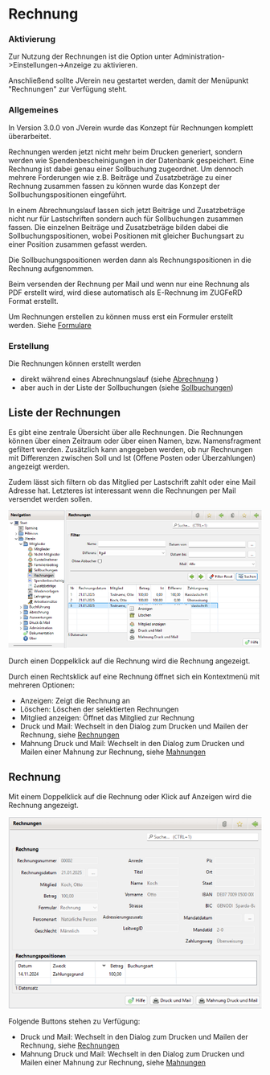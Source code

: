 # Rechnung

### Aktivierung

Zur Nutzung der Rechnungen ist die Option unter Administration->Einstellungen->Anzeige zu aktivieren.

Anschließend sollte JVerein neu gestartet werden, damit der Menüpunkt "Rechnungen" zur Verfügung steht.

### Allgemeines

In Version 3.0.0 von JVerein wurde das Konzept für Rechnungen komplett überarbeitet.

Rechnungen werden jetzt nicht mehr beim Drucken generiert, sondern werden wie Spendenbescheinigungen in der Datenbank gespeichert. Eine Rechnung ist dabei genau einer Sollbuchung zugeordnet. Um dennoch mehrere Forderungen wie z.B. Beiträge und Zusatzbeträge zu einer Rechnung zusammen fassen zu können wurde das Konzept der Sollbuchungspositionen eingeführt.

In einem Abrechnungslauf lassen sich jetzt Beiträge und Zusatzbeträge nicht nur für Lastschriften sondern auch für Sollbuchungen zusammen fassen. Die einzelnen Beiträge und Zusatzbeträge bilden dabei die Sollbuchungspositionen, wobei Positionen mit gleicher Buchungsart zu einer Position zusammen gefasst werden.

Die Sollbuchungspositionen werden dann als Rechnungspositionen in die Rechnung aufgenommen.

Beim versenden der Rechnung per Mail und wenn nur eine Rechnung als PDF erstellt wird, wird diese automatisch als E-Rechnung im ZUGFeRD Format erstellt.

Um Rechnungen erstellen zu können muss erst ein Formuler erstellt werden. Siehe [Formulare](../administration/mitglieder/formulare.md)

### Erstellung 

Die Rechnungen können erstellt werden
* direkt während eines Abrechnungslauf (siehe [Abrechnung](../abrech/abrechnung.md) )
* aber auch in der Liste der Sollbuchungen (siehe [Sollbuchungen](mitgliedskonto.md))


## Liste der Rechnungen

Es gibt eine zentrale Übersicht über alle Rechnungen. Die Rechnungen können über einen Zeitraum oder über einen Namen, bzw. Namensfragment gefiltert werden. Zusätzlich kann angegeben werden, ob nur Rechnungen mit Differenzen zwischen Soll und Ist \(Offene Posten oder Überzahlungen\) angezeigt werden.

Zudem lässt sich filtern ob das Mitglied per Lastschrift zahlt oder eine Mail Adresse hat. Letzteres ist interessant wenn die Rechnungen per Mail versendet werden sollen.

![](img/RechnungenListeView.png)

Durch einen Doppelklick auf die Rechnung wird die Rechnung angezeigt.

Durch einen Rechtsklick auf eine Rechnung öffnet sich ein Kontextmenü mit mehreren Optionen:
* Anzeigen: Zeigt die Rechnung an
* Löschen: Löschen der selektierten Rechnungen
* Mitglied anzeigen: Öffnet das Mitglied zur Rechnung
* Druck und Mail: Wechselt in den Dialog zum Drucken und Mailen der Rechnung, siehe  [Rechnungen](../druckmail/rechnungen.md)
* Mahnung Druck und Mail: Wechselt in den Dialog zum Drucken und Mailen einer Mahnung zur Rechnung, siehe  [Mahnungen](../druckmail/mahnungen.md)


## Rechnung

Mit einem Doppelklick auf die Rechnung oder Klick auf Anzeigen wird die Rechnung angezeigt.

![](img/RechnungView.png)

Folgende Buttons stehen zu Verfügung:

* Druck und Mail: Wechselt in den Dialog zum Drucken und Mailen der Rechnung, siehe  [Rechnungen](../druckmail/rechnungen.md)
* Mahnung Druck und Mail: Wechselt in den Dialog zum Drucken und Mailen einer Mahnung zur Rechnung, siehe  [Mahnungen](../druckmail/mahnungen.md)


